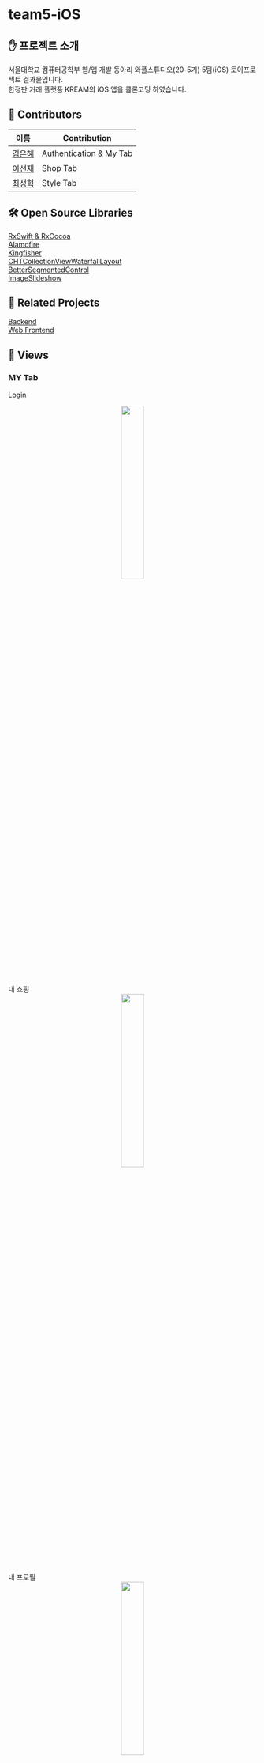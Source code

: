 # team5-iOS
## ✋ 프로젝트 소개    
서울대학교 컴퓨터공학부 웹/앱 개발 동아리 와플스튜디오(20-5기) 5팀(iOS) 토이프로젝트 결과물입니다.    
한정판 거래 플랫폼 KREAM의 iOS 앱을 클론코딩 하였습니다.  
## 🏃 Contributors   
|이름|Contribution|  
|------|---|  
|[김은혜](https://github.com/gracekim027)| Authentication & My Tab |  
|[이선재](https://github.com/snjlee58)| Shop Tab |  
|[최성혁](https://github.com/qqq1130)| Style Tab |  
## 🛠 Open Source Libraries  
[RxSwift & RxCocoa](https://github.com/ReactiveX/RxSwift)  
[Alamofire](https://github.com/Alamofire/Alamofire)  
[Kingfisher](https://github.com/onevcat/Kingfisher)  
[CHTCollectionViewWaterfallLayout](https://github.com/chiahsien/CHTCollectionViewWaterfallLayout)  
[BetterSegmentedControl](https://github.com/gmarm/BetterSegmentedControl)  
[ImageSlideshow](https://github.com/zvonicek/ImageSlideshow)  
## 🔗 Related Projects    
[Backend](https://github.com/wafflestudio20-5/team5-server)    
[Web Frontend](https://github.com/wafflestudio20-5/team5-web)   
## 🌄 Views
### MY Tab
Login    
<center><img src="/Assets/MY-1-login.PNG" width="30%" height="30%"></center>  
내 쇼핑  
<center><img src="/Assets/MY-2-MyShopping.PNG" width="30%" height="30%"></center>  
내 프로필  
<center><img src="/Assets/MY-3-MyProfile.PNG" width="30%" height="30%"></center>  
내 팔로워 리스트  
<center><img src="/Assets/MY-4-MyFollowers.PNG" width="30%" height="30%"></center>    
내 팔로잉 리스트  
<center><img src="/Assets/MY-5-MyFollowings.PNG" width="30%" height="30%"></center>    

***

### SHOP Tab
상품 리스트  
<center><img src="/Assets/SHOP-1-Products.png" width="30%" height="30%"></center>   
상품 빠른 필터링  
<p float="left">
  <img src="/Assets/SHOP-2-Filter1.png" width="30%" height="30%"></center>  
  <img src="/Assets/SHOP-3-Filter2.png" width="30%" height="30%"></center>  
</p>
상품 상세 필터링
<center><img src="/Assets/SHOP-4-Filter3.png" width="30%" height="30%">
<p float="left">
  <img src="/Assets/SHOP-5-Filter4.png" width="30%" height="30%">
  <img src="/Assets/SHOP-6-Filter5.png" width="30%" height="30%">
  <img src="/Assets/SHOP-7-Filter6.png" width="30%" height="30%">
</p>
상품 디테일
<center><img src="/Assets/SHOP-8-Detail.png" width="30%" height="30%"></center>  
상품 후기 댓글창
<center><img src="/Assets/SHOP-9-Comments.png" width="30%" height="30%"></center> 
상품 사이즈 선택
<center><img src="/Assets/SHOP-10-SizeSelection.png" width="30%" height="30%"></center> 
상품 구매/판매 (기능 구현 예정)
<p float="left">
  <img src="/Assets/SHOP-11-Purchase.png" width="30%" height="30%">
  <img src="/Assets/SHOP-12-Sell.png" width="30%" height="30%">
</p>

***

### STYLE Tab
최신순 피드  
<center><img src="/Assets/STYLE-1-LatestFeed.PNG" width="30%" height="30%"></center>  
팔로잉 피드
<center><img src="/Assets/STYLE-2-FollowingFeed.PNG" width="30%" height="30%"></center>  
새 글 작성  
<center><img src="/Assets/STYLE-3-NewPost.PNG" width="30%" height="30%"></center>  
포스팅 상세페이지
<center><img src="/Assets/STYLE-4-StylePost.PNG" width="30%" height="30%"></center>  
댓글  
<center><img src="/Assets/STYLE-5-Comments.PNG" width="30%" height="30%"></center>  
